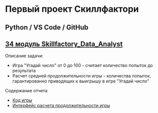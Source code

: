 # Первый проект Скиллфактори 
## Python / VS Code / GitHub


## <a href="https://lms.skillfactory.ru/courses/course-v1:SkillFactory+SDA-3.0+FEB2021/courseware/5e12472e892d47cca1b079226d05edee/6c0f320d3e0e43dc89466ed9cc2b3382/5?activate_block_id=block-v1%3ASkillFactory%2BSDA-3.0%2BFEB2021%2Btype%40vertical%2Bblock%407038dc0efa974604a5cf49637163c47e">34 модуль Skillfactory_Data_Analyst</a>



Описание задачи:
* Игра "Угадай число" от 0 до 100 -  считает количество попыток до результата
* Расчет средней продолжительности игры - количества попыток, гарантированно приводящих к выигрышу в игре "Угадай число"


Содержание отчета


* <a href="https://github.com/OlgaBerezinskaya/ess_1/blob/main/projet_1/game_2v.py">Код игры</a>
* <a href="https://github.com/OlgaBerezinskaya/ess_1/blob/main/projet_1/game.ipynb">Интерфейс расчета продолжительности игры</a>





